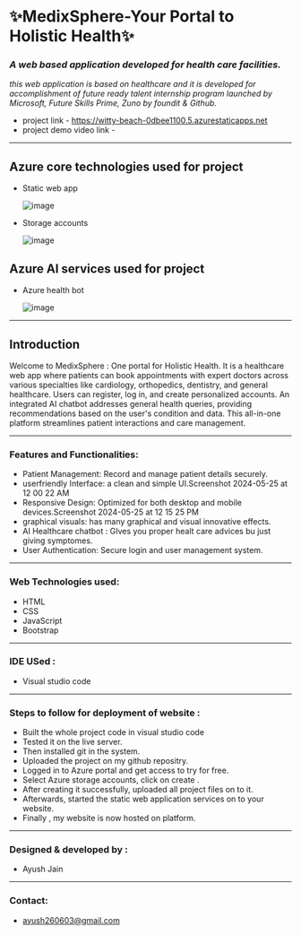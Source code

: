# **✨MedixSphere-Your Portal to Holistic Health✨**


### _A web based application developed for health care facilities._

_this web application is based on healthcare and it is developed for accomplishment of future ready talent internship program launched by Microsoft, Future Skills Prime, Zuno by foundit & Github._
* project link - https://witty-beach-0dbee1100.5.azurestaticapps.net
* project demo video link -
___  
## Azure core technologies used for project

* Static web app

  ![image](https://github.com/Ayush260603/FRT-Project/assets/114318642/6957f06b-5503-4a2a-b0e9-b16d34951765)

* Storage accounts

  ![image](https://github.com/Ayush260603/FRT-Project/assets/114318642/3c3f8874-c2c6-4e2a-8a50-8ef1342413b7)

  
## Azure AI services used for project

* Azure health bot

  ![image](https://github.com/Ayush260603/FRT-Project/assets/114318642/029fd47e-12cd-4d26-bbcb-91847f2b7355)

___
## Introduction
Welcome to MedixSphere : One portal for Holistic Health. It is a healthcare web app where patients can book appointments with expert doctors across various specialties like cardiology, orthopedics, dentistry, and general healthcare. Users can register, log in, and create personalized accounts. An integrated AI chatbot addresses general health queries, providing recommendations based on the user's condition and data. This all-in-one platform streamlines patient interactions and care management.
___
### Features and Functionalities:
* Patient Management: Record and manage patient details securely.
* userfriendly Interface: a clean and simple UI.Screenshot 2024-05-25 at 12 00 22 AM
* Responsive Design: Optimized for both desktop and mobile devices.Screenshot 2024-05-25 at 12 15 25 PM
* graphical visuals: has many graphical and visual innovative effects.
* AI Healthcare chatbot : GIves you proper healt care advices bu just giving symptomes.
* User Authentication: Secure login and user management system.
___
### Web Technologies used:
* HTML
* CSS
* JavaScript
* Bootstrap
___
### IDE USed :
* Visual studio code
___
### Steps to follow for deployment of website :
* Built the whole project code in visual studio code
* Tested it on the live server.
* Then installed git in the system.
* Uploaded the project on my github repositry.
* Logged in to Azure portal and get access to try for free.
* Select Azure storage accounts, click on create .
* After creating it successfully, uploaded all project files on to it.
* Afterwards, started the static web application services on to your website.
* Finally , my website is now hosted on platform.
___
### Designed & developed by :
* Ayush Jain
___
### Contact:
* ayush260603@gmail.com
